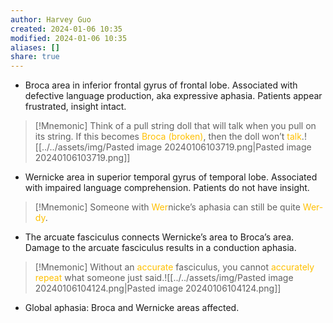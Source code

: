 ```yaml
---
author: Harvey Guo
created: 2024-01-06 10:35
modified: 2024-01-06 10:35
aliases: []
share: true
---
```

- Broca area in inferior frontal gyrus of frontal lobe. Associated with defective language production, aka expressive aphasia. Patients appear frustrated, insight intact.
>[!Mnemonic] 
>Think of a pull string doll that will talk when you pull on its string.
>If this becomes <font color="#ffc000">Broca (broken)</font>, then the doll won’t <font color="#ffc000">talk</font>.![[../../assets/img/Pasted image 20240106103719.png|Pasted image 20240106103719.png]]
- Wernicke area in superior temporal gyrus of temporal lobe. Associated with impaired language comprehension. Patients do not have insight.
>[!Mnemonic] 
>Someone with <font color="#ffc000">Wer</font>nicke’s aphasia can still be quite <font color="#ffc000">Wer-dy</font>.

- The arcuate fasciculus connects Wernicke’s area to Broca’s area. Damage to the arcuate fasciculus results in a conduction aphasia.
>[!Mnemonic] 
>Without an <font color="#ffc000">accurate</font> fasciculus, you cannot <font color="#ffc000">accurately repeat</font> what someone just said.![[../../assets/img/Pasted image 20240106104124.png|Pasted image 20240106104124.png]]

- Global aphasia: Broca and Wernicke areas affected.